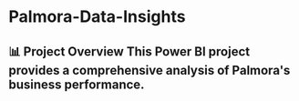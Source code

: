 # Palmora-Data-Insights
## 📊 Project Overview  This Power BI project provides a comprehensive analysis of Palmora's business performance.
